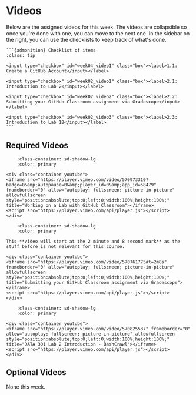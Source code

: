 # Videos

Below are the assigned videos for this week. 
The videos are collapsible so once you're done with one, you can move to the next one.
In the sidebar on the right, you can use the checklists to keep track of what's done.

````{margin}
```{admonition} Checklist of items
:class: tip

<input type="checkbox" id="week04_video1" class="box"><label>1.1: Create a GitHub Account</input></label>

<input type="checkbox" id="week02_video1" class="box"><label>2.1: Introduction to Lab 2</input></label>

<input type="checkbox" id="week02_video2" class="box"><label>2.2: Submitting your GitHub Classroom assignment via Gradescope</input></label>

<input type="checkbox" id="week02_video3" class="box"><label>2.3: Introduction to Lab 1B</input></label>
```
````
## Required Videos


```{dropdown} 2.1: Working on a Lab on GitHub Classroom
    :class-container: sd-shadow-lg
    :color: primary

<div class="container youtube">
<iframe src="https://player.vimeo.com/video/570973310?badge=0&amp;autopause=0&amp;player_id=0&amp;app_id=58479" frameborder="0" allow="autoplay; fullscreen; picture-in-picture" allowfullscreen style="position:absolute;top:0;left:0;width:100%;height:100%;" title="Working on a Lab with GitHub Classroom"></iframe>
<script src="https://player.vimeo.com/api/player.js"></script>
</div>
```

```{dropdown} 2.2: Submitting your GitHub Classroom assignment via Gradescope
    :class-container: sd-shadow-lg
    :color: primary

This **video will start at the 2 minute and 8 second mark** as the stuff before is not relevant for this course.

<div class="container youtube">
<iframe src="https://player.vimeo.com/video/570761775#t=2m8s" frameborder="0" allow="autoplay; fullscreen; picture-in-picture" allowfullscreen style="position:absolute;top:0;left:0;width:100%;height:100%;" title="Submitting your GitHub Classroom assignment via Gradescope"></iframe>
<script src="https://player.vimeo.com/api/player.js"></script>
</div>
```

```{dropdown} 2.3: Introduction to Lab 2
    :class-container: sd-shadow-lg
    :color: primary

<div class="container youtube">
<iframe src="https://player.vimeo.com/video/570825537" frameborder="0" allow="autoplay; fullscreen; picture-in-picture" allowfullscreen style="position:absolute;top:0;left:0;width:100%;height:100%;" title="DATA 301 Lab 2 Introduction - BashCrawl"></iframe>
<script src="https://player.vimeo.com/api/player.js"></script>
</div>
```

## Optional Videos

None this week.